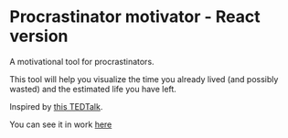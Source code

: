 # Procrastinator motivator - React version

A motivational tool for procrastinators.

This tool will help you visualize the time you already lived (and possibly wasted) and the estimated life you have left.

Inspired by [this TEDTalk](https://www.youtube.com/watch?v=arj7oStGLkU).

You can see it in work [here](https://thorgalaegirsson.github.io/Procrastinator-motivator-react)